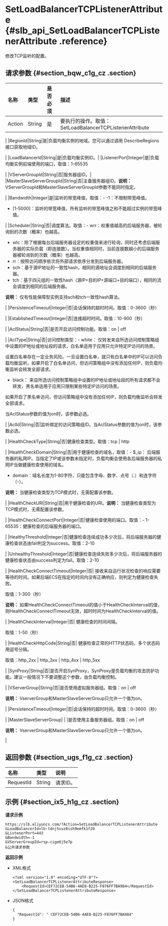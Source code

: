 # SetLoadBalancerTCPListenerAttribute {#slb_api_SetLoadBalancerTCPListenerAttribute .reference}

修改TCP监听的配置。

## 请求参数 {#section_bqw_c1g_cz .section}

|名称|类型|是否必须|描述|
|:-|:-|:---|:-|
|Action|String|是|要执行的操作。取值：SetLoadBalancerTCPListenerAttribute

|
|RegionId|String|是|负载均衡实例的地域。您可以通过调用 DescribeRegions接口获取地域ID。

|
|LoadBalancerId|String|是|负载均衡实例ID。|
|ListenerPort|Integer|是|负载均衡实例前端使用的端口，取值：1-65535

|
|VServerGroupId|String|否|服务器组ID。|
|MasterSlaveServerGroupId|String|否|主备服务器组ID。**说明：** VServerGroupId和MasterSlaveServerGroupId参数不能同时指定。

|
|Bandwidth|Integer|是|监听的带宽峰值，取值：-   -1：不限制带宽峰值。
-   \[1-5000\]：监听的带宽峰值，所有监听的带宽峰值之和不能超过实例的带宽峰值。

|
|Scheduler|String|否|调度算法。取值：-   wrr：权重值越高的后端服务器，被轮询到的次数（概率）也越高。
-   wlc：除了根据每台后端服务器设定的权重值来进行轮询，同时还考虑后端服务器的实际负载（即连接数）。当权重值相同时，当前连接数越小的后端服务器被轮询到的次数（概率）也越高。
-   rr：按照访问顺序依次将外部请求依序分发到后端服务器。
-   sch：基于源IP地址的一致性hash，相同的源地址会调度到相同的后端服务器。
-   tch：基于四元组的一致性hash（源IP+目的IP+源端口+目的端口），相同的流会调度到相同的后端服务器。

**说明：** 仅有性能保障型实例支持sch和tch一致性hash算法。

|
|PersistenceTimeout|Integer|否|会话保持的超时时间。取值：0-3600（秒）

|
|EstablishedTimeout|Integer|否|连接超时时间。取值：10-900（秒）

|
|AclStatus|String|否|是否开启访问控制功能。取值：on | off

|
|AclType|String|否|访问控制类型：-   white： 仅转发来自所选访问控制策略组中设置的IP地址或地址段的请求，白名单适用于应用只允许特定IP访问的场景。

设置白名单存在一定业务风险。一旦设置白名单，就只有白名单中的IP可以访问负载均衡监听。如果开启了白名单访问，但访问策略组中没有添加任何IP，则负载均衡监听会转发全部请求。

-   black： 来自所选访问控制策略组中设置的IP地址或地址段的所有请求都不会转发，黑名单适用于应用只限制某些特定IP访问的场景。

如果开启了黑名单访问，但访问策略组中没有添加任何IP，则负载均衡监听会转发全部请求。


当AclStatus参数的值为on时，该参数必选。

|
|AclId|String|否|监听绑定的访问策略组ID。当AclStatus参数的值为on时，该参数必选。

|
|HealthCheckType|String|否|健康检查类型。取值：tcp | http

|
|HealthCheckDomain|String|否|用于健康检查的域名，取值：-   $\_ip： 后端服务器的私网IP。当指定了IP或该参数未指定时，负载均衡会使用各后端服务器的私网IP当做健康检查使用的域名。
-   domain：域名长度为1-80字符，只能包含字母、数字、点号（.）和连字符（-）。

**说明：** 当健康检查类型为TCP模式时，无需配置该参数。

|
|HealthCheckURI|String|否|用于健康检查的URI。**说明：** 当健康检查类型为TCP模式时，无需配置该参数。

|
|HealthCheckConnectPort|Integer|否|健康检查使用的端口。取值：-   1-65535：健康检查的后端服务器的端口。

|
|HealthyThreshold|Integer|否|健康检查连续成功多少次后，将后端服务器的健康检查状态由fail判定为success。取值：2-10

|
|UnhealthyThreshold|Integer|否|健康检查连续失败多少次后，将后端服务器的健康检查状态由success判定为fail。取值：2-10

|
|HealthCheckConnectTimeout|Integer|否| 接收来自运行状况检查的响应需要等待的时间。如果后端ECS在指定的时间内没有正确响应，则判定为健康检查失败。

 取值：1-300（秒）

 **说明：** 如果HealthCheckConnectTimeout的值小于HealthCheckInterval的值，则HealthCheckConnectTimeout无效，超时时间为HealthCheckInterval的值。

 |
|HealthCheckInterval|Integer|否| 健康检查的时间间隔。

 取值：1-50（秒）

 |
|HealthCheckHttpCode|String|否| 健康检查正常的HTTP状态码，多个状态码用逗号分隔。

 取值：http\_2xx | http\_3xx | http\_4xx | http\_5xx

 |
|SynProxy|String|否|是否开启SynProxy，SynProxy是负载均衡的攻击防护功能。建议一般情况下不要调整这个参数，由负载均衡控制。

|
|VServerGroup|String|否|是否使用虚拟服务器组。取值：on | off

**说明：** VserverGroup和MasterSlaveServerGroup只允许一个值为on。

|
|PersistenceTimeout|Integer|否|会话保持的超时时间。取值：0-3600（秒）

|
|MasterSlaveServerGroup| | |是否使用主备服务器组。取值：on | off

**说明：** VserverGroup和MasterSlaveServerGroup只允许一个值为on。

|

## 返回参数 {#section_ugs_f1g_cz .section}

|名称|类型|说明|
|:-|:-|:-|
|RequestId|String|请求ID。|

## 示例 {#section_ix5_h1g_cz .section}

**请求示例**

``` {#public}
https://slb.aliyuncs.com/?Action=SetLoadBalancerTCPListenerAttribute
&LoadBalancerId=lb-t4nj5vuz8ish9emfk1f20
&ListenerPort=443
&Bandwidth=-1
&VServerGroupId=rsp-cige6j5e7p
&公共请求参数
```

**返回示例**

-   XML格式

    ```
    <?xml version="1.0" encoding="UTF-8"?>
    <SetLoadBalancerTCPListenerAttributeResponse>
    	<RequestId>CEF72CEB-54B6-4AE8-B225-F876FF7BA984</RequestId>
    </SetLoadBalancerTCPListenerAttributeResponse>
    ```

-   JSON格式

    ```
    {
      "RequestId": " CEF72CEB-54B6-4AE8-B225-F876FF7BA984"
    }
    ```


